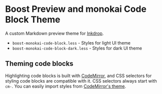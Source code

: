 # Boost Preview and monokai Code Block Theme

A custom Markdown preview theme for [Inkdrop](https://www.inkdrop.info/).

 * `boost-monokai-code-block.less` - Styles for light UI theme
 * `boost-monokai-code-block-dark.less` - Styles for dark UI theme

## Theming code blocks

Highlighting code blocks is built with [CodeMirror](https://codemirror.net/demo/theme.html), and CSS selectors for styling code blocks are compatible with it.
CSS selectors always start with `cm-`.
You can easily import styles from [CodeMirror's theme](https://github.com/codemirror/CodeMirror/tree/master/theme).
